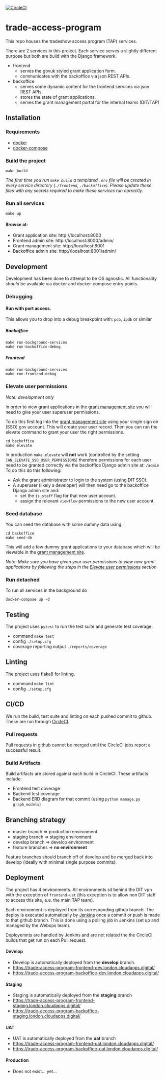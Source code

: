 [![CircleCI](https://circleci.com/gh/uktrade/trade-access-program/tree/master.svg?style=shield)](https://circleci.com/gh/uktrade/trade-access-program/tree/master)

# trade-access-program
This repo houses the tradeshow access program (TAP) services. 

There are 2 services in this project. Each service serves a slightly different purpose but both are build with the Django framework. 

- frontend
  - serves the govuk styled grant application form.
  - communicates with the backoffice via json REST APIs. 
- backoffice
  - serves some dynamic content for the frontend services via json REST APIs.
  - stores the state of grant applications. 
  - serves the grant management portal for the internal teams (DIT/TAP)

## Installation

### Requirements
 - [docker](https://hub.docker.com/editions/community/docker-ce-desktop-mac)
 - [docker-compose](https://hub.docker.com/editions/community/docker-ce-desktop-mac)

### Build the project
```
make build
```
_The first time you run `make build` a templated `.env` file will be created in every service directory 
(`./frontend`, `./backoffice`). Please update these files with any secrets required to make these services run correctly._

### Run all services 
```
make up
```

#### Browse at:
- Grant application site: http://localhost:8000
- Frontend admin site: http://localhost:8000/admin/
- Grant management site: http://localhost:8001
- Backoffice admin site: http://localhost:8001/admin/

## Development
Development has been done to attempt to be OS agnostic. All functionality _should_ be 
available via docker and docker-compose entry points.

### Debugging
#### Run with port access.
This allows you to drop into a debug breakpoint with: `pdb`, `ipdb` or similar

##### Backoffice
```
make run-background-services
make run-backoffice-debug
```   

##### Frontend
```
make run-background-services
make run-frontend-debug
```   

### Elevate user permissions
_Note: development only_

In order to view grant applications in the [grant management site](http://localhost:8001/workflow) you will need to 
give your user superuser permissions.

To do this first log into the [grant management site](http://localhost:8001/workflow)
using your single sign on (SSO) gov account. This will create your user record. Then you 
can run the elevate command to grant your user the right permissions. 
```
cd backoffice
make elevate
```

In production `make elevate` will **not** work (controlled by the setting `CAN_ELEVATE_SSO_USER_PERMISSIONS`) therefore
permissions for each user need to be granted correctly via the backoffice Django admin site at: `/admin`
To do this do this following:
 - Ask the grant administrator to login to the system (using DIT SSO).
 - A superuser (likely a developer) will then need go to the backoffice Django admin site and:
    - set the `is_staff` flag for that new user account.
    - assign the relevant `viewflow` permissions to the new user account. 

### Seed database
You can seed the database with some dummy data using:
```
cd backoffice
make seed-db
``` 

This will add a few dummy grant applications to your database which will be viewable in the
[grant management site](http://localhost.com/workflow).

_Note: Make sure you have given your user permissions to view new grant applications by following 
the steps in the [Elevate user permissions](#elevate-user-permissions) section_  

### Run detached
To run all services in the background do
```
docker-compose up -d
```

## Testing
The project uses `pytest` to run the test suite and generate test coverage.
 - command `make test`
 - config `./setup.cfg`
 - coverage reporting output `./reports/coverage` 

## Linting
The project uses flake8 for linting.
 - command `make lint`
 - config `./setup.cfg`

## CI/CD
We run the build, test suite and linting on each pushed commit to github. These are run through [CircleCI](https://app.circleci.com/pipelines/github/uktrade/trade-access-program).

### Pull requests
Pull requests in github cannot be merged until the CircleCI jobs report a successful result.

### Build Artifacts
Build artifacts are stored against each build in CircleCI. These artifacts include:
 - Frontend test coverage
 - Backend test coverage
 - Backend ERD diagram for that commit (using `python manage.py graph_models`) 
 
## Branching strategy
 - master branch => production environment
 - staging branch => staging environment
 - develop branch => develop environment
 - feature branches => **no environment**
 
Feature branches should branch off of develop and be merged back into develop (ideally with 
minimal single purpose commits).

## Deployment
The project has 4 environments. All environments sit behind the DIT vpn with the exception of `frontend-uat` (this exception is to allow non DIT staff to access this site, e.e. the main TAP team).

Each environment is deployed from its corresponding github branch. The deploy is executed automatically by [Jenkins](https://jenkins.ci.uktrade.digital/view/Trade%20Access%20Program/) once a commit or push is made to that github branch. This is done using a polling job in Jenkins (set up and managed by the Webops team).    

Deployemnts are handled by Jenkins and are not related the the CircleCI builds that get run on each Pull request.

#### Develop
- Develop is automatically deployed from the **develop** branch.
- https://trade-access-program-frontend-dev.london.cloudapps.digital/
- https://trade-access-program-backoffice-dev.london.cloudapps.digital/

#### Staging
- Staging is automatically deployed from the **staging** branch
- https://trade-access-program-frontend-staging.london.cloudapps.digital/
- https://trade-access-program-backoffice-staging.london.cloudapps.digital/
    
#### UAT 
- UAT is automatically deployed from the **uat** branch
- https://trade-access-program-frontend-uat.london.cloudapps.digital/
- https://trade-access-program-backoffice-uat.london.cloudapps.digital/
    
#### Production 
- Does not exist... yet...
 